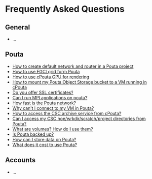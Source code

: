 # Frequently Asked Questions

## General
   - ...

## Pouta
   - [How to create default network and router in a Pouta project](faq/how-to-create-default-network-and-router-in-pouta.md)
   - [How to use FGCI grid form Pouta](faq/how-to-use-fgci-from-pouta.md)
   - [How to use cPouta GPU for rendering](faq/how-to-use-cpouta-gpu-for-rendering.md)
   - [How to mount my Pouta Object Storage bucket to a VM running in cPouta](faq/how-to-mount-os-bucket-for-cpouta.md)
   - [Do you offer SSL certificates?](faq/do-you-offer-ssl-certificates.md)
   - [Can I run MPI applications on pouta?](faq/can-i-run-mpi-applications-on-pouta.md)
   - [How fast is the Pouta network?](faq/how-fast-is-the-pouta-network.md)
   - [Why can't I connect to my VM in Pouta?](faq/why-cant-i-connect-to-my-vm-in-pouta.md)
   - [How to access the CSC archive service from cPouta?](faq/how-to-access-csc-archive-services-from-cpouta.md)
   - [Can I access my CSC hoe/wrkdir/scratch/project directories from Pouta?](faq/how-to-access-home-wrkdir-projdir-from-epouta.md)
   - [What are volumes? How do I use them?](faq/what-are-volumes-and-how-to-use.md)
   - [Is Pouta backed up?](faq/is-pouta-backed-up.md)
   - [How can I store data on Pouta?](faq/how-to-store-data-in-pouta.md)
   - [What does it cost to use Pouta?](faq/what-does-it-cost-to-use-pouta.md)

## Accounts
   - ...

